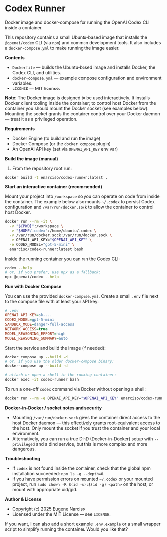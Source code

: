 # Codex Runner

Docker image and docker-compose for running the OpenAI Codex CLI inside a container.

This repository contains a small Ubuntu-based image that installs the `@openai/codex` CLI (via `npm`) and common development tools. It also includes a `docker-compose.yml` to make running the image easier.

**Contents**
- `Dockerfile` — builds the Ubuntu-based image and installs Docker, the Codex CLI, and utilities.
- `docker-compose.yml` — example compose configuration and environment variables.
- `LICENSE` — MIT license.

**Note**: The Docker image is designed to be used interactively. It installs Docker client tooling inside the container; to control host Docker from the container you should mount the Docker socket (see examples below). Mounting the socket grants the container control over your Docker daemon — treat it as a privileged operation.

**Requirements**
- Docker Engine (to build and run the image)
- Docker Compose (or the `docker compose` plugin)
- An OpenAI API key (set via `OPENAI_API_KEY` env var)

**Build the image (manual)**

1. From the repository root run:

```bash
docker build -t enarciso/codex-runner:latest .
```

**Start an interactive container (recommended)**

Mount your project into `/workspace` so you can operate on code from inside the container. The example below also mounts `~/.codex` to persist Codex configuration and `/var/run/docker.sock` to allow the container to control host Docker.

```bash
docker run --rm -it \
  -v "${PWD}":/workspace \
  -v "$HOME/.codex":/home/ubuntu/.codex \
  -v /var/run/docker.sock:/var/run/docker.sock \
  -e OPENAI_API_KEY="$OPENAI_API_KEY" \
  -e CODEX_MODEL="gpt-5-mini" \
  enarciso/codex-runner:latest bash
```

Inside the running container you can run the Codex CLI:

```bash
codex --help
# or, if you prefer, use npx as a fallback:
npx @openai/codex --help
```

**Run with Docker Compose**

You can use the provided `docker-compose.yml`. Create a small `.env` file next to the compose file with at least your API key:

```ini
# .env
OPENAI_API_KEY=sk-...
CODEX_MODEL=gpt-5-mini
SANDBOX_MODE=danger-full-access
NETWORK_ACCESS=true
MODEL_REASONING_EFFORT=high
MODEL_REASONING_SUMMARY=auto
```

Start the service and build the image (if needed):

```bash
docker compose up --build -d
# or, if you use the older docker-compose binary:
docker-compose up --build -d

# attach or open a shell in the running container:
docker exec -it codex-runner bash
```

To run a one-off `codex` command via Docker without opening a shell:

```bash
docker run --rm -e OPENAI_API_KEY="$OPENAI_API_KEY" enarciso/codex-runner:latest codex --help
```

**Docker-in-Docker / socket notes and security**
- Mounting `/var/run/docker.sock` gives the container direct access to the host Docker daemon — this effectively grants root-equivalent access to the host. Only mount the socket if you trust the container and your local environment.
- Alternatively, you can run a true DinD (Docker-in-Docker) setup with `--privileged` and a dind service, but this is more complex and more dangerous.

**Troubleshooting**
- If `codex` is not found inside the container, check that the global npm installation succeeded: `npm ls -g --depth=0`.
- If you have permission errors on mounted `~/.codex` or your mounted project, run `sudo chown -R $(id -u):$(id -g) <path>` on the host, or mount with appropriate uid/gid.

**Author & License**
- Copyright (c) 2025 Eugene Narciso
- Licensed under the MIT License — see `LICENSE`.

If you want, I can also add a short example `.env.example` or a small wrapper script to simplify running the container. Would you like that?

